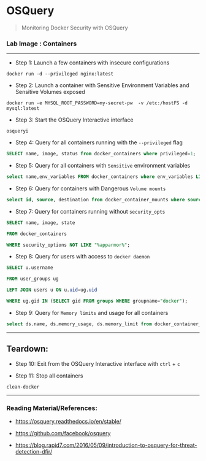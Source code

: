 # OSQuery

>Monitoring Docker Security with OSQuery

### **Lab Image : Containers**

---

* Step 1: Launch a few containers with insecure configurations

```commandline
docker run -d --privileged nginx:latest
```

* Step 2: Launch a container with Sensitive Environment Variables and Sensitive Volumes exposed

```commandline
docker run -e MYSQL_ROOT_PASSWORD=my-secret-pw  -v /etc:/hostFS -d mysql:latest
```

* Step 3: Start the OSQuery Interactive interface

```commandline
osqueryi
```

* Step 4: Query for all containers running with the `--privileged` flag

```sql
SELECT name, image, status from docker_containers where privileged=1;
```

* Step 5: Query for all containers with `Sensitive` environment variables

```sql
select name,env_variables FROM docker_containers where env_variables LIKE "%PASSWORD%";
```

* Step 6: Query for containers with Dangerous `Volume mounts`

```sql
select id, source, destination from docker_container_mounts where source LIKE "%etc%";
```

* Step 7: Query for containers running without `security_opts`

```sql
SELECT name, image, state
```
```sql
FROM docker_containers
```
```sql
WHERE security_options NOT LIKE "%apparmor%";
```

* Step 8: Query for users with access to `docker daemon`

```sql
SELECT u.username
```
```sql
FROM user_groups ug
```
```sql
LEFT JOIN users u ON u.uid=ug.uid
```
```sql
WHERE ug.gid IN (SELECT gid FROM groups WHERE groupname="docker");
```

* Step 9: Query for `Memory limits` and usage for all containers

```sql
select ds.name, ds.memory_usage, ds.memory_limit from docker_container_stats ds, docker_containers dc where dc.id=ds.id;
```

---

## Teardown:

* Step 10: Exit from the OSQuery Interactive interface with `ctrl` + `c`

* Step 11: Stop all containers

```commandline
clean-docker
```

---

### Reading Material/References:

* https://osquery.readthedocs.io/en/stable/

* https://github.com/facebook/osquery

* https://blog.rapid7.com/2016/05/09/introduction-to-osquery-for-threat-detection-dfir/


